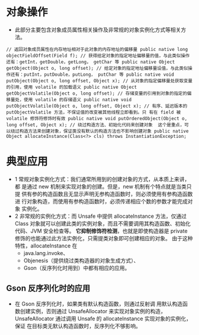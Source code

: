 # 对象操作
- 此部分主要包含对象成员属性相关操作及非常规的对象实例化方式等相关方法。

`
// 返回对象成员属性在内存地址相对于此对象的内存地址的偏移量
 public native long objectFieldOffset(Field f);
 // 获得给定对象的指定地址偏移量的值，与此类似操作还有：getInt，getDouble，getLong，
 getChar 等
 public native Object getObject(Object o, long offset);
 // 给定对象的指定地址偏移量设值，与此类似操作还有：putInt，putDouble，putLong，
 putChar 等
 public native void putObject(Object o, long offset, Object x);
 // 从对象的指定偏移量处获取变量的引用，使用 volatile 的加载语义
 public native Object getObjectVolatile(Object o, long offset);
 // 存储变量的引用到对象的指定的偏移量处，使用 volatile 的存储语义
 public native void putObjectVolatile(Object o, long offset, Object x);
 // 有序、延迟版本的 putObjectVolatile 方法，不保证值的改变被其他线程立即看到。只
 有在 field 被 volatile 修饰符修饰时有效
 public native void putOrderedObject(Object o, long offset, Object x);
 // 绕过构造方法、初始化代码来创建对象  这个是重点，可以绕过构造方法来创建对象，保证类没有默认的构造方法也不影响创建对象
 public native Object allocateInstance(Class<?> cls) throws
 InstantiationException;
 `

# 典型应用
- 1 常规对象实例化方式：我们通常所用到的创建对象的方式，从本质上来讲，都
是通过 new 机制来实现对象的创建。但是，new 机制有个特点就是当类只提
供有参的构造函数且无显示声明无参构造函数时，则必须使用有参构造函数进
行对象构造，而使用有参构造函数时，必须传递相应个数的参数才能完成对象
实例化。
- 2 非常规的实例化方式：而 Unsafe 中提供 allocateInstance 方法，仅通过
Class 对象就可以创建此类的实例对象，而且不需要调用其构造函数、初始化
代码、JVM 安全检查等。
**它抑制修饰符检测**，也就是即使构造器是 private 修饰的也能通过此方法实例化，只需提类对象即可创建相应的对象。
由于这种特性，allocateInstance 在 
    - java.lang.invoke、
    - Objenesis（提供绕过类构造器的对象生成方式）、
    - Gson（反序列化时用到）中都有相应的应用。
    
    
## Gson 反序列化时的应用
- 在 Gson 反序列化时，如果类有默认构造函数，则通过反射调
   用默认构造函数创建实例，否则通过 UnsafeAllocator 来实现对象实例的构造，
   UnsafeAllocator 通过调用 Unsafe 的 allocateInstance 实现对象的实例化，保证
   在目标类无默认构造函数时，反序列化不够影响。